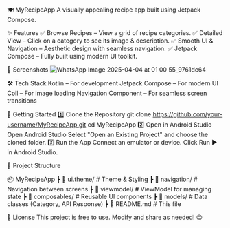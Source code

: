 🍽️ MyRecipeApp
A visually appealing recipe app built using Jetpack Compose.

✨ Features
✅ Browse Recipes – View a grid of recipe categories.
✅ Detailed View – Click on a category to see its image & description.
✅ Smooth UI & Navigation – Aesthetic design with seamless navigation.
✅ Jetpack Compose – Fully built using modern UI toolkit.

📸 Screenshots
![WhatsApp Image 2025-04-04 at 01 00 55_9761dc64](https://github.com/user-attachments/assets/a1075a95-2f9d-4479-9c64-460e7dce5d3b)


🛠️ Tech Stack
Kotlin – For development
Jetpack Compose – For modern UI
Coil – For image loading
Navigation Component – For seamless screen transitions

🚀 Getting Started
1️⃣ Clone the Repository
git clone https://github.com/your-username/MyRecipeApp.git
cd MyRecipeApp
2️⃣ Open in Android Studio
Open Android Studio
Select "Open an Existing Project" and choose the cloned folder.
3️⃣ Run the App
Connect an emulator or device.
Click Run ▶ in Android Studio.

📂 Project Structure

📦 MyRecipeApp
 ┣ 📂 ui.theme/      # Theme & Styling
 ┣ 📂 navigation/    # Navigation between screens
 ┣ 📂 viewmodel/     # ViewModel for managing state
 ┣ 📂 composables/   # Reusable UI components
 ┣ 📂 models/        # Data classes (Category, API Response)
 ┣ 📝 README.md      # This file

📜 License
This project is free to use. Modify and share as needed! 😊
